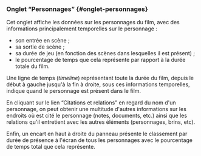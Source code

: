 ### Onglet “Personnages” {#onglet-personnages}

Cet onglet affiche les données sur les personnages du film, avec des informations principalement temporelles sur le personnage :

* son entrée en scène ;
* sa sortie de scène ;
* sa durée de jeu (en fonction des scènes dans lesquelles il est présent) ;
* le pourcentage de temps que cela représente par rapport à la durée totale du film.

Une ligne de temps (*timeline*) représentant toute la durée du film, depuis le début à gauche jusqu'à la fin à droite, sous ces informations temporelles, indique quand le personnage est présent dans le film.

En cliquant sur le lien “Citations et relations” en regard du nom d'un personnage, on peut obtenir une multitude d'autres informations sur les endroits où est cité le personnage (notes, documents, etc.) ainsi que les relations qu'il entretient avec les autres éléments (personnages, brins, etc).

Enfin, un encart en haut à droite du panneau présente le classement par durée de présence à l'écran de tous les personnages avec le pourcentage de temps total que cela représente.